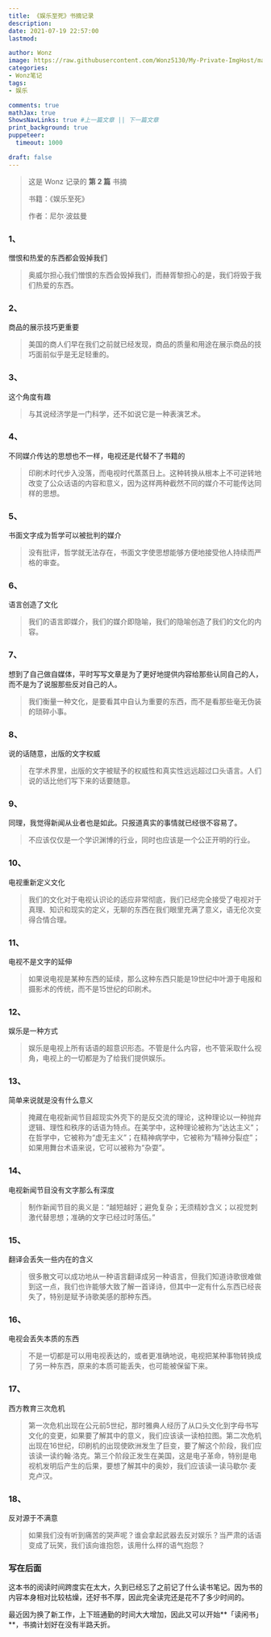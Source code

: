 ```yaml
---
title: 《娱乐至死》书摘记录
description: 
date: 2021-07-19 22:57:00
lastmod:

author: Wonz
image: https://raw.githubusercontent.com/Wonz5130/My-Private-ImgHost/master/img/s28048575.jpeg
categories:
- Wonz笔记
tags:
- 娱乐

comments: true
mathJax: true
ShowsNavLinks: true #上一篇文章 || 下一篇文章
print_background: true
puppeteer:
  timeout: 1000

draft: false
---
```

> 这是 Wonz 记录的 **第 2 篇** 书摘
>
> 书籍：《娱乐至死》
>
> 作者：尼尔·波兹曼

### 1、

憎恨和热爱的东西都会毁掉我们

> 奥威尔担心我们憎恨的东西会毁掉我们，而赫胥黎担心的是，我们将毁于我们热爱的东西。

### 2、

商品的展示技巧更重要

> 美国的商人们早在我们之前就已经发现，商品的质量和用途在展示商品的技巧面前似乎是无足轻重的。

### 3、

这个角度有趣

> 与其说经济学是一门科学，还不如说它是一种表演艺术。

### 4、

不同媒介传达的思想也不一样，电视还是代替不了书籍的

> 印刷术时代步入没落，而电视时代蒸蒸日上。这种转换从根本上不可逆转地改变了公众话语的内容和意义，因为这样两种截然不同的媒介不可能传达同样的思想。

### 5、

书面文字成为哲学可以被批判的媒介

> 没有批评，哲学就无法存在，书面文字使思想能够方便地接受他人持续而严格的审查。

### 6、

语言创造了文化

> 我们的语言即媒介，我们的媒介即隐喻，我们的隐喻创造了我们的文化的内容。

### 7、

想到了自己做自媒体，平时写写文章是为了更好地提供内容给那些认同自己的人，而不是为了说服那些反对自己的人。

> 我们衡量一种文化，是要看其中自认为重要的东西，而不是看那些毫无伪装的琐碎小事。

### 8、

说的话随意，出版的文字权威

> 在学术界里，出版的文字被赋予的权威性和真实性远远超过口头语言。人们说的话比他们写下来的话要随意。

### 9、

同理，我觉得新闻从业者也是如此。只报道真实的事情就已经很不容易了。

> 不应该仅仅是一个学识渊博的行业，同时也应该是一个公正开明的行业。

### 10、

电视重新定义文化

> 我们的文化对于电视认识论的适应非常彻底，我们已经完全接受了电视对于真理、知识和现实的定义，无聊的东西在我们眼里充满了意义，语无伦次变得合情合理。

### 11、

电视不是文字的延伸

> 如果说电视是某种东西的延续，那么这种东西只能是19世纪中叶源于电报和摄影术的传统，而不是15世纪的印刷术。

### 12、

娱乐是一种方式

> 娱乐是电视上所有话语的超意识形态。不管是什么内容，也不管采取什么视角，电视上的一切都是为了给我们提供娱乐。

### 13、

简单来说就是没有什么意义

> 掩藏在电视新闻节目超现实外壳下的是反交流的理论，这种理论以一种抛弃逻辑、理性和秩序的话语为特点。在美学中，这种理论被称为“达达主义”；在哲学中，它被称为“虚无主义”；在精神病学中，它被称为“精神分裂症”；如果用舞台术语来说，它可以被称为“杂耍”。

### 14、

电视新闻节目没有文字那么有深度

> 制作新闻节目的奥义是：“越短越好；避免复杂；无须精妙含义；以视觉刺激代替思想；准确的文字已经过时落伍。”

### 15、

翻译会丢失一些内在的含义

> 很多散文可以成功地从一种语言翻译成另一种语言，但我们知道诗歌很难做到这一点，我们也许能够大致了解一首译诗，但其中一定有什么东西已经丧失了，特别是赋予诗歌美感的那种东西。

### 16、

电视会丢失本质的东西

> 不是一切都是可以用电视表达的，或者更准确地说，电视把某种事物转换成了另一种东西，原来的本质可能丢失，也可能被保留下来。

### 17、

西方教育三次危机

> 第一次危机出现在公元前5世纪，那时雅典人经历了从口头文化到字母书写文化的变更，如果要了解其中的意义，我们应该读一读柏拉图。第二次危机出现在16世纪，印刷机的出现使欧洲发生了巨变，要了解这个阶段，我们应该读一读约翰·洛克。第三个阶段正发生在美国，这是电子革命，特别是电视机发明后产生的后果，要想了解其中的奥妙，我们应该读一读马歇尔·麦克卢汉。

### 18、

反对源于不满意

> 如果我们没有听到痛苦的哭声呢？谁会拿起武器去反对娱乐？当严肃的话语变成了玩笑，我们该向谁抱怨，该用什么样的语气抱怨？

### 写在后面

这本书的阅读时间跨度实在太大，久到已经忘了之前记了什么读书笔记。因为书的内容本身相对比较枯燥，还好书不厚，因此完全读完还是花不了多少时间的。

最近因为换了新工作，上下班通勤的时间大大增加，因此又可以开始**「读闲书」**，书摘计划好在没有半路夭折。
